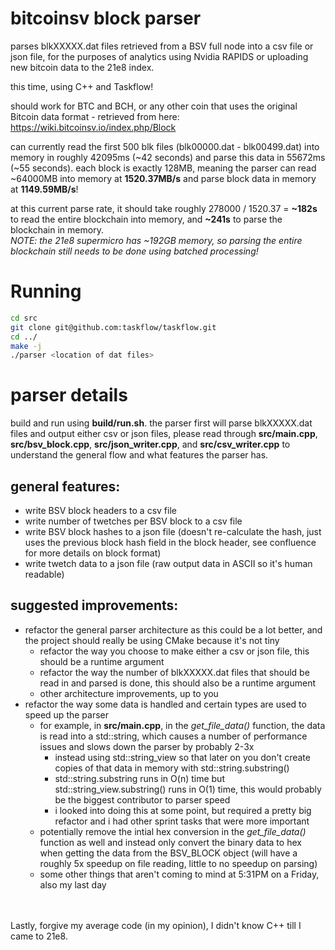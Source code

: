 # bitcoinsv block parser

parses blkXXXXX.dat files retrieved from a BSV full node into a csv file or json file, for the purposes of analytics using Nvidia RAPIDS or uploading new bitcoin data to the 21e8 index.

this time, using C++ and Taskflow!   

should work for BTC and BCH, or any other coin that uses the original Bitcoin data format - retrieved from here: https://wiki.bitcoinsv.io/index.php/Block   

can currently read the first 500 blk files (blk00000.dat - blk00499.dat) into memory in roughly 42095ms (~42 seconds) and parse this data in 55672ms (~55 seconds). each block is exactly 128MB, meaning the parser can read ~64000MB into memory at __1520.37MB/s__ and parse block data in memory at __1149.59MB/s__!

at this current parse rate, it should take roughly 278000 / 1520.37 = __~182s__ to read the entire blockchain into memory, and __~241s__ to parse the blockchain in memory.    
_NOTE: the 21e8 supermicro has ~192GB memory, so parsing the entire blockchain still needs to be done using batched processing!_    

# Running

```bash
cd src
git clone git@github.com:taskflow/taskflow.git
cd ../
make -j
./parser <location of dat files>
```

# parser details

build and run using __build/run.sh__. the parser first will parse blkXXXXX.dat files and output either csv or json files, please read through __src/main.cpp__, __src/bsv_block.cpp__, __src/json_writer.cpp__, and __src/csv_writer.cpp__ to understand the general flow and what features the parser has.   

## general features:
- write BSV block headers to a csv file
- write number of twetches per BSV block to a csv file
- write BSV block hashes to a json file (doesn't re-calculate the hash, just uses the previous block hash field in the block header, see confluence for more details on block format)
- write twetch data to a json file (raw output data in ASCII so it's human readable)    
    

## suggested improvements:
- refactor the general parser architecture as this could be a lot better, and the project should really be using CMake because it's not tiny
    - refactor the way you choose to make either a csv or json file, this should be a runtime argument
    - refactor the way the number of blkXXXXX.dat files that should be read in and parsed is done, this should also be a runtime argument
    - other architecture improvements, up to you
- refactor the way some data is handled and certain types are used to speed up the parser
    - for example, in __src/main.cpp__, in the *get_file_data()* function, the data is read into a std::string, which causes a number of performance issues and slows down the parser by probably 2-3x
        - instead using std::string_view so that later on you don't create copies of that data in memory with std::string.substring()
        - std::string.substring runs in O(n) time but std::string_view.substring() runs in O(1) time, this would probably be the biggest contributor to parser speed
        - i looked into doing this at some point, but required a pretty big refactor and i had other sprint tasks that were more important
    - potentially remove the intial hex conversion in the *get_file_data()* function as well and instead only convert the binary data to hex when getting the data from the BSV_BLOCK object (will have a roughly 5x speedup on file reading, little to no speedup on parsing)
    - some other things that aren't coming to mind at 5:31PM on a Friday, also my last day

&nbsp;   
&nbsp;   
Lastly, forgive my average code (in my opinion), I didn't know C++ till I came to 21e8.   
